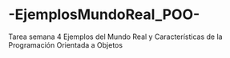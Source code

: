 # -EjemplosMundoReal_POO-
Tarea semana 4  Ejemplos del Mundo Real y Características de la Programación Orientada a Objetos
